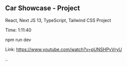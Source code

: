 ## Car Showcase - Project

React, Next JS 13, TypeScript, Tailwind CSS Project

Time: 1:11:40

npm run dev

Link: https://www.youtube.com/watch?v=pUNSHPyVryU

..
